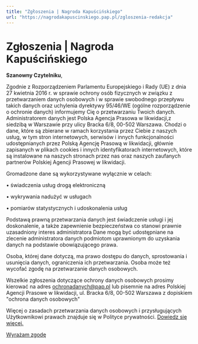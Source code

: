 ```yaml
---
title: "Zgłoszenia | Nagroda Kapuścińskiego"
url: "https://nagrodakapuscinskiego.pap.pl/zgloszenia-redakcja"
---
```


# Zgłoszenia | Nagroda Kapuścińskiego




**Szanowny Czytelniku**,  

  

 Zgodnie z Rozporządzeniem Parlamentu Europejskiego i Rady (UE) z dnia 27 kwietnia 2016 r. w sprawie ochrony
 osób fizycznych w związku z przetwarzaniem danych osobowych i w sprawie swobodnego przepływu takich danych
 oraz uchylenia dyrektywy 95/46/WE (ogólne rozporządzenie o ochronie danych) informujemy Cię o przetwarzaniu
 Twoich danych. Administratorem danych jest Polska Agencja Prasowa w likwidacji,z siedzibą w Warszawie przy
 ulicy Bracka 6/8, 00\-502 Warszawa. Chodzi o dane, które są zbierane w ramach korzystania przez Ciebie z
 naszych usług, w tym stron internetowych, serwisów i innych funkcjonalności udostępnianych przez Polską
 Agencję Prasową w likwidacji, głównie zapisanych w plikach cookies i innych identyfikatorach internetowych,
 które są instalowane na naszych stronach przez nas oraz naszych zaufanych partnerów Polskiej Agencji
 Prasowej w likwidacji.   

  

 Gromadzone dane są wykorzystywane wyłącznie w celach:  

 • świadczenia usług drogą elektroniczną  

 • wykrywania nadużyć w usługach  

 • pomiarów statystycznych i udoskonalenia usług
 



 Podstawą prawną przetwarzania danych jest świadczenie usługi i jej doskonalenie, a także zapewnienie
 bezpieczeństwa co stanowi prawnie uzasadniony interes administratora Dane mogą być udostępniane na zlecenie
 administratora danych podmiotom uprawnionym do uzyskania danych na podstawie obowiązującego prawa.   

  

 Osoba, której dane dotyczą, ma prawo dostępu do danych, sprostowania i usunięcia danych, ograniczenia ich
 przetwarzania. Osoba może też wycofać zgodę na przetwarzanie danych osobowych.   

 Wszelkie zgłoszenia dotyczące ochrony danych osobowych prosimy kierować na adres [ochronadanych@pap.pl](mailto:ochronadanych@pap.pl) lub pisemnie na adres Polskiej Agencji Prasowe w
 likwidacji, ul. Bracka 6/8, 00\-502 Warszawa z dopiskiem "ochrona danych osobowych"   

  

 Więcej o zasadach przetwarzania danych osobowych i przysługujących Użytkownikowi prawach znajduje się w
 Polityce prywatności. [Dowiedz się więcej.](polityka-prywatnosci)





[Wyrażam zgodę](#)


